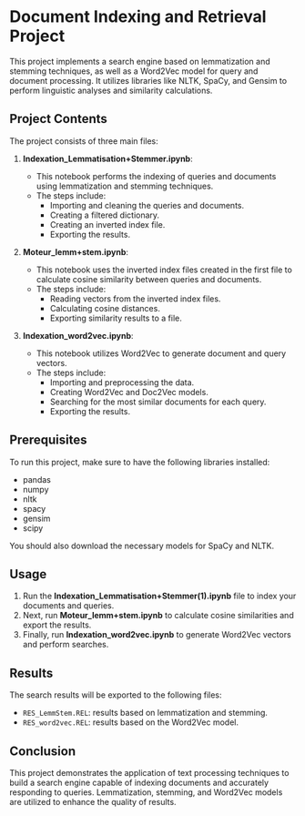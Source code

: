 # Document Indexing and Retrieval Project

This project implements a search engine based on lemmatization and stemming techniques, as well as a Word2Vec model for query and document processing. It utilizes libraries like NLTK, SpaCy, and Gensim to perform linguistic analyses and similarity calculations.

## Project Contents

The project consists of three main files:

1. **Indexation_Lemmatisation+Stemmer.ipynb**:
   - This notebook performs the indexing of queries and documents using lemmatization and stemming techniques.
   - The steps include:
     - Importing and cleaning the queries and documents.
     - Creating a filtered dictionary.
     - Creating an inverted index file.
     - Exporting the results.

2. **Moteur_lemm+stem.ipynb**:
   - This notebook uses the inverted index files created in the first file to calculate cosine similarity between queries and documents.
   - The steps include:
     - Reading vectors from the inverted index files.
     - Calculating cosine distances.
     - Exporting similarity results to a file.

3. **Indexation_word2vec.ipynb**:
   - This notebook utilizes Word2Vec to generate document and query vectors.
   - The steps include:
     - Importing and preprocessing the data.
     - Creating Word2Vec and Doc2Vec models.
     - Searching for the most similar documents for each query.
     - Exporting the results.

## Prerequisites

To run this project, make sure to have the following libraries installed:

- pandas
- numpy
- nltk
- spacy
- gensim
- scipy

You should also download the necessary models for SpaCy and NLTK.

## Usage

1. Run the **Indexation_Lemmatisation+Stemmer(1).ipynb** file to index your documents and queries.
2. Next, run **Moteur_lemm+stem.ipynb** to calculate cosine similarities and export the results.
3. Finally, run **Indexation_word2vec.ipynb** to generate Word2Vec vectors and perform searches.

## Results

The search results will be exported to the following files:

- `RES_LemmStem.REL`: results based on lemmatization and stemming.
- `RES_word2vec.REL`: results based on the Word2Vec model.

## Conclusion

This project demonstrates the application of text processing techniques to build a search engine capable of indexing documents and accurately responding to queries. Lemmatization, stemming, and Word2Vec models are utilized to enhance the quality of results.
